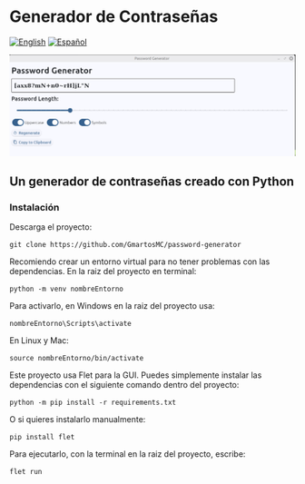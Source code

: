 # Generador de Contraseñas
[![English](https://img.shields.io/badge/English-blue.svg)](README.md) [![Español](https://img.shields.io/badge/Español-green.svg)](README.es.md)

![project](img/project.png)

## Un generador de contraseñas creado con Python

### Instalación

Descarga el proyecto:

```
git clone https://github.com/GmartosMC/password-generator
```

Recomiendo crear un entorno virtual para no tener problemas con las dependencias. En la raiz del proyecto en terminal:

```
python -m venv nombreEntorno
```

Para activarlo, en Windows en la raiz del proyecto usa:

```
nombreEntorno\Scripts\activate
```

En Linux y Mac:

```
source nombreEntorno/bin/activate
```

Este proyecto usa Flet para la GUI. Puedes simplemente instalar las dependencias con el siguiente comando dentro del proyecto:

```
python -m pip install -r requirements.txt
```

O si quieres instalarlo manualmente:

```
pip install flet
```

Para ejecutarlo, con la terminal en la raiz del proyecto, escribe:

```
flet run
```